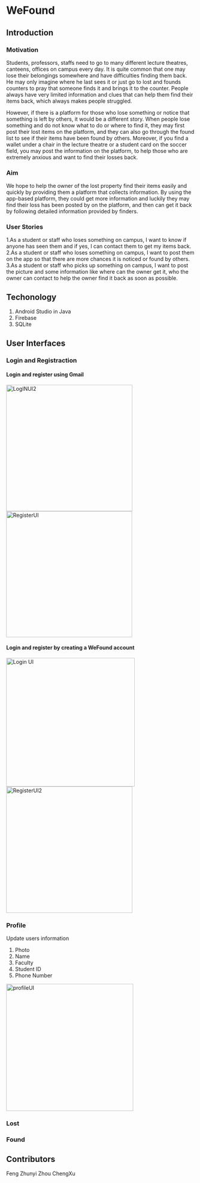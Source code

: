 # WeFound
## Introduction
### Motivation
Students, professors, staffs need to go to many different lecture theatres, canteens, offices on campus every day. It is quite common that one may lose their belongings somewhere and have difficulties finding them back. He may only imagine where he last sees it or just go to lost and founds counters to pray that someone finds it and brings it to the counter. People always have very limited information and clues that can help them find their items back, which always makes people struggled. 

However, if there is a platform for those who lose something or notice that something is left by others, it would be a different story. When people lose something and do not know what to do or where to find it, they may first post their lost items on the platform, and they can also go through the found list to see if their items have been found by others. Moreover, if you find a wallet under a chair in the lecture theatre or a student card on the soccer field, you may post the information on the platform, to help those who are extremely anxious and want to find their losses back.
### Aim
We hope to help the owner of the lost property find their items easily and quickly by providing them a platform that collects information. By using the app-based platform, they could get more information and luckily they may find their loss has been posted by on the platform, and then can get it back by following detailed information provided by finders.
### User Stories
1.As a student or staff who loses something on campus, I want to know if anyone has seen them and if yes, I can contact them to get my items back.
2.As a student or staff who loses something on campus, I want to post them on the app so that there are more chances it is noticed or found by others.
3.As a student or staff who picks up something on campus, I want to post the picture and some information like where can the owner get it, who the owner can contact to help the owner find it back as soon as possible.

## Techonology
1. Android Studio in Java
2. Firebase
3. SQLite

## User Interfaces
### Login and Registraction
#### Login and register using Gmail

<p float="left">
  <img width="337" alt="LogINUI2" src="https://user-images.githubusercontent.com/68378928/118600255-56ffdc80-b7e3-11eb-9c27-c537884e89a4.png">
  <img width="336" alt="RegisterUI" src="https://user-images.githubusercontent.com/68378928/118600269-59facd00-b7e3-11eb-8932-b183a562fbeb.png">
</p>

#### Login and register by creating a WeFound account
<p float="left">
  <img width="343" alt="Login UI" src="https://user-images.githubusercontent.com/68378928/118600110-1902b880-b7e3-11eb-9465-f50da19b04a5.png">
  <img width="337" alt="RegisterUI2" src="https://user-images.githubusercontent.com/68378928/118600120-2029c680-b7e3-11eb-96c6-e1b93abb7db9.png">
</p>

### Profile
Update users information
1. Photo
2. Name
3. Faculty
4. Student ID
5. Phone Number

<img width="339" alt="profileUI" src="https://user-images.githubusercontent.com/68378928/118607045-b6adb600-b7ea-11eb-9434-054ce496ff29.png">

### Lost
### Found

## Contributors
Feng Zhunyi
Zhou ChengXu

